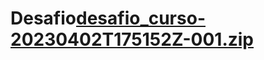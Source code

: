 # Desafio[desafio_curso-20230402T175152Z-001.zip](https://github.com/Marinascimento123/Desafio/files/11132977/desafio_curso-20230402T175152Z-001.zip)
